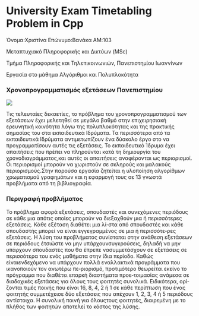# University Exam Timetabling Problem in Cpp
Όνομα:Χριστίνα  Επώνυμο:Βανάκα ΑΜ:103 

Μεταπτυχιακό Πληροφορικής και Δικτύων (MSc)

Τμήμα Πληροφορικής και Τηλεπικοινωνιών, Πανεπιστημίου Ιωαννίνων

Εργασία στο μάθημα Αλγόριθμοι και Πολυπλοκότητα

### Χρονοπρογραμματισμός εξετάσεων Πανεπιστημίου

![](https://jeremykun.files.wordpress.com/2011/07/paris-graph-colored.png)

Τις τελευταίες δεκαετίες, το πρόβλημα του χρονοπρογραμματισμού των εξετάσεων έχει μελετηθεί σε μεγάλο βαθμό στην επιχειρησιακή ερευνητική κοινότητα λόγω της πολυπλοκότητας και της πρακτικής σημασίας του στα εκπαιδευτικά Ιδρύματα. Τα περισσότερα από τα εκπαιδευτικά Ιδρύματα αντιμετωπίζουν ένα δύσκολο έργο στο να προγραμματίσουν αυτές τις εξετάσεις. Το εκπαιδευτικό Ίδρυμα έχει απαιτήσεις που πρέπει να πληρούνται κατά τη δημιουργία του χρονοδιαγράμματος,και αυτές οι απαιτήσεις αναφέρονται ως περιορισμοί. Οι περιορισμοί μπορούν να χωριστούν σε σκληρούς και μαλακούς περιορισμούς.Στην παρούσα εργασία ζητείται η υλοποίηση αλγορίθμων χρωματισμού γραφημάτων και η εφαρμογή τους σε 13 γνωστά προβλήματα από τη βιβλιογραφία.


### Περιγραφή προβλήματος

Το πρόβλημα αφορά εξετάσεις, σπουδαστές και συνεχόμενες περιόδους σε κάθε μια απότις οποίες μπορούν να διεξαχθούν μια ή περισσότερες εξετάσεις. Κάθε εξέταση διαθέτει μια λί‐στα από σπουδαστές και κάθε σπουδαστής μπορεί να είναι εγγεγραμμένος σε μια ή περισσότε‐ρες εξετάσεις. Η λύση του προβλήματος συνίσταται στην ανάθεση εξετάσεων σε περιόδους έτσιώστε να μην υπάρχουνσυγκρούσεις, δηλαδή να μην υπάρχουν σπουδαστές που θα έπρεπε νασυμμετάσχουν σε εξετάσεις σε περισσότερα του ενός μαθήματα στην ίδια περίοδο. Καθώς είναιενδεχόμενο να υπάρχουν πολλά εναλλακτικά προγράμματα που ικανοποιούν τον ανωτέρω πε‐ριορισμό, προτιμότερο θεωρείται εκείνο το πρόγραμμα που διαθέτει επαρκή διαστήματα προε‐τοιμασίας ανάμεσα σε διαδοχικές εξετάσεις για όλους τους φοιτητές συνολικά. Ειδικότερα, ορί‐ζονται τιμές ποινής που είναι 16, 8, 4, 2 ή 1 σε κάθε περίπτωση που ένας φοιτητής συμμετέχεισε δύο εξετάσεις που απέχουν 1, 2, 3, 4 ή 5 περιόδους αντίστοιχα. Η συνολική ποινή για όλουςτους φοιτητές, διαιρεμένη με το πλήθος των φοιτητών αποτελεί το κόστος της λύσης.
